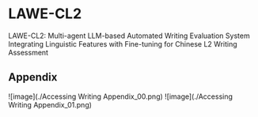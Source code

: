 # LAWE-CL2
LAWE-CL2: Multi-agent LLM-based Automated Writing Evaluation System Integrating Linguistic Features with Fine-tuning for Chinese L2 Writing Assessment


## Appendix
![image](./Accessing Writing Appendix_00.png)
![image](./Accessing Writing Appendix_01.png)
